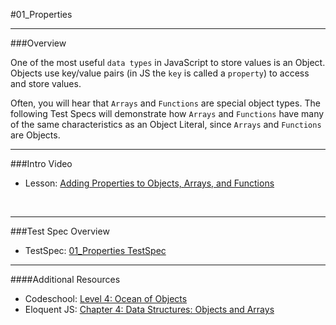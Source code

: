 #01_Properties
<hr>

###Overview

One of the most useful `data types` in JavaScript to store values is an Object.  Objects use key/value pairs (in JS the `key` is called a `property`) to access and store values. 

Often, you will hear that `Arrays` and `Functions` are special object types.  The following Test Specs will demonstrate how `Arrays` and `Functions` have many of the same characteristics as an Object Literal, since `Arrays` and `Functions` are Objects. 
<hr>


###Intro Video

- Lesson: [Adding Properties to Objects, Arrays, and Functions](http://www.youtube.com/watch?v=12-koAF6T18)

<br>
<hr>

###Test Spec Overview

- TestSpec: [01_Properties TestSpec](http://www.youtube.com/watch?v=t5jbGODPf1M)

<hr>
####Additional Resources

- Codeschool: [Level 4: Ocean of Objects](http://javascript-roadtrip-part3.codeschool.com/levels/4)
- Eloquent JS: [Chapter 4: Data Structures: Objects and Arrays](http://eloquentjavascript.net/04_data.html)


